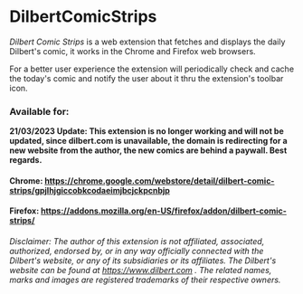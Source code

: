 # DilbertComicStrips
_Dilbert Comic Strips_ is a web extension that fetches and displays the daily Dilbert's comic, it works in the Chrome and Firefox web browsers.

For a better user experience the extension will periodically check and cache the today's comic and notify the user about it thru the extension's toolbar icon.
 
### Available for:

**21/03/2023 Update: This extension is no longer working and will not be updated, since dilbert.com is unavailable, the domain is redirecting for a new website from the author, the new comics are behind a paywall. Best regards.**

#### Chrome: https://chrome.google.com/webstore/detail/dilbert-comic-strips/gpjlhjgiccobkcodaeimjbcjckpcnbjp
#### Firefox: https://addons.mozilla.org/en-US/firefox/addon/dilbert-comic-strips/

###### Disclaimer: The author of this extension is not affiliated, associated, authorized, endorsed by, or in any way officially connected with the Dilbert's website, or any of its subsidiaries or its affiliates. The Dilbert's website can be found at https://www.dilbert.com . The related names, marks and images are registered trademarks of their respective owners.
